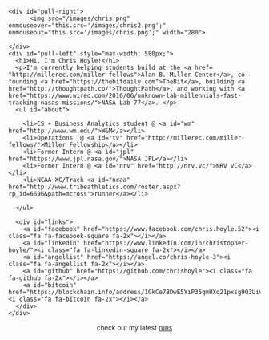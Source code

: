 <div id="body">
  <div id="main">
    
    <div id="pull-right">
          <img src="/images/chris.png" onmouseover="this.src='/images/chris2.png';" onmouseout="this.src='/images/chris.png';" width="280">

    </div>
    <div id="pull-left" style="max-width: 580px;">
      <h1>Hi, I'm Chris Hoyle!</h1>
      <p>I'm currently helping students build at the <a href= "http://millerec.com/miller-fellows">Alan B. Miller Center</a>, co-founding <a href="https://thebitdaily.com">TheBit</a>, building <a href="http://thoughtpath.co/">ThoughtPath</a>, and working with <a href="https://www.wired.com/2016/06/unknown-lab-millennials-fast-tracking-nasas-missions/">NASA Lab 77</a>. </p>
      <ul id="about">

        <li>CS + Business Analytics student @ <a id="wm" href="http://www.wm.edu/">W&M</a></li>
        <li>Operations  @ <a id="tv" href="http://millerec.com/miller-fellows/">Miller Fellowship</a></li>
        <li>Former Intern @ <a id="jpl" href="https://www.jpl.nasa.gov/">NASA JPL</a></li>
        <li>Former Intern @ <a id="nrv" href="http://nrv.vc/">NRV VC</a></li>
        <li>NCAA XC/Track <a id="ncaa" href="http://www.tribeathletics.com/roster.aspx?rp_id=6696&path=mcross">runner</a></li>

      </ul>

      <div id="links">
        <a id="facebook" href="https://www.facebook.com/chris.hoyle.52"><i class="fa fa-facebook-square fa-2x"></i></a>
        <a id="linkedin" href="https://www.linkedin.com/in/christopher-hoyle/"><i class="fa fa-linkedin-square fa-2x"></i></a>
        <a id="angellist" href="https://angel.co/chris-hoyle-3"><i class="fa fa-angellist fa-2x"></i></a>
        <a id="github" href="https://github.com/chrishoyle"><i class="fa fa-github fa-2x"></i></a>
        <a id="bitcoin" href="https://blockchain.info/address/1GkCe7BDwE5YiP35qmUXq21pxsg9Q3UivD"><i class="fa fa-bitcoin fa-2x"></i></a>
      </div>
    </div>
  </div>
</div>
<footer style="text-align: center;font-size: 13px">check out my latest <a href="http://choyle.me/run-vis">runs</a></footer>